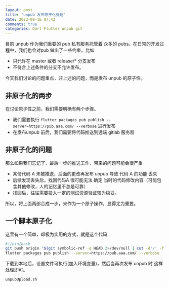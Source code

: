 ```yaml
---
layout: post
title: "unpub 发布原子化处理"
date: 2022-08-16 07:43
comments: true
categories: Dart Flutter unpub git 
---
```


目前 unpub 作为我们重要的 pub 私有服务托管着 众多的 pubs。在日常的开发过程中，我们也会对pub 做出了一些约束。比如

  * 只允许在 master 或者 release/* 分支发布  
  * 不符合上述条件的分支不允许发布。  


今天我们讨论的问题重点，非上述的问题，而是发布 unpub 的原子性。

<!--more-->

## 非原子化的两步

在讨论原子性之前，我们需要明确有两个步骤。

  * 我们需要执行 `flutter packages pub publish --server=https://pub.aaa.com/ --verbose` 进行发布  
  * 在发布unpub 前后，我们需要将代码推送到远端 gitlab 服务器

## 非原子化的问题
那么如果我们忘记了，最后一步的推送工作，带来的问题可能会很严重

  * 某份代码 A 未被推送，后面的更改再发布 unpub 导致 代码 A 的功能 丢失  
  * 后续发现丢失后，找回代码A 很可能无法 确定 当时的代码修改内容（可能包含其他修改，人的记忆里不总是可靠）
  * 找回后，往往需要投入一定的测试资源验证较为稳妥。


所以，将上面两部合成一步，来作为一个原子操作，显得尤为重要。

## 一个脚本原子化
这里有一个简单，却极为实用的方式，就是这个代码

```bash
#!/bin/bash
git push origin "$(git symbolic-ref -q HEAD 2>/dev/null | cut -d'/' -f 3)"
flutter packages pub publish --server=https://pub.aaa.com/ --verbose
```


下载到本地后，设置文件可执行(加入环境变量)，然后当再次发布 unpub 时 这样处理即可。

```bash
unpubUpload.sh
```





